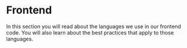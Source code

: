 # Frontend
In this section you will read about the languages we use in our frontend code. You will also learn about the best practices that apply to those languages.